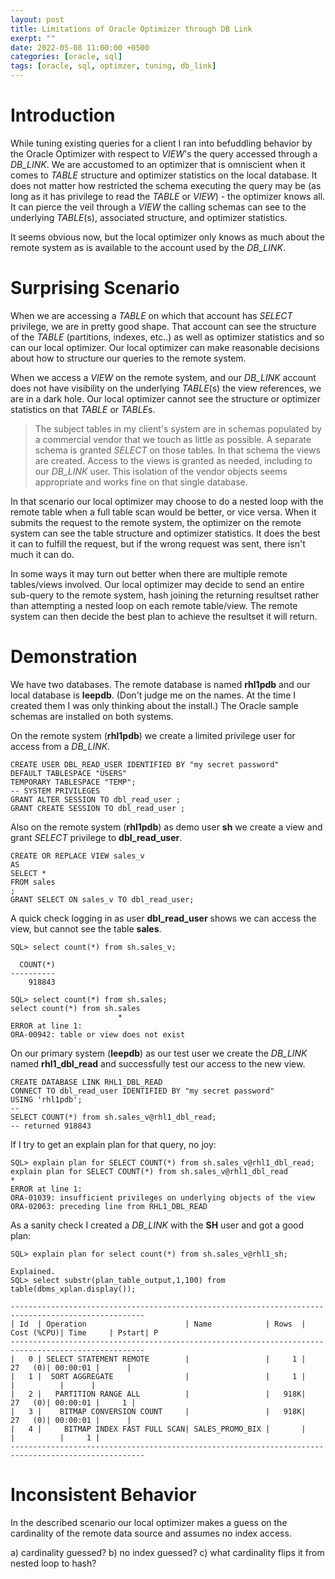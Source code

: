 ```yaml
---
layout: post
title: Limitations of Oracle Optimizer through DB Link
exerpt: ""
date: 2022-05-08 11:00:00 +0500
categories: [oracle, sql]
tags: [oracle, sql, optimzer, tuning, db_link]
---
```

# Introduction

While tuning existing queries for a client I ran into befuddling behavior by the Oracle Optimizer
with respect to *VIEW*'s the query accessed through a *DB_LINK*. We are accustomed to an optimizer
that is omniscient when it comes to *TABLE* structure and optimizer statistics on the local database. It does
not matter how restricted the schema executing the query may be (as long as it has privilege
to read the *TABLE* or *VIEW*) - the optimizer knows all. It can pierce the veil through a *VIEW* the
calling schemas can see to the underlying *TABLE*(s), associated structure, and optimizer statistics.

It seems obvious now, but the local optimizer only knows as much about the remote system as is available
to the account used by the *DB_LINK*.

# Surprising Scenario

When we are accessing a *TABLE* on which that account has *SELECT* privilege,
we are in pretty good shape. That account can see the structure of the *TABLE* (partitions, indexes, etc..)
as well as optimizer statistics and so can our local optimizer. 
Our local optimizer can make reasonable decisions about how to structure
our queries to the remote system. 

When we access a *VIEW* on the remote system, and our *DB_LINK* account
does not have visibility on the underlying *TABLE*(s) the view references, we are in a dark hole. Our local optimizer
cannot see the structure or optimizer statistics on that *TABLE* or *TABLE*s. 

> The subject tables in my client's system are in schemas populated by a commercial vendor that we
> touch as little as possible.
> A separate schema is granted *SELECT* on those tables. In that schema the views are created.
> Access to the views is granted as needed, including to our *DB_LINK* user. This 
> isolation of the vendor objects seems appropriate and works fine on that single database. 

In that scenario our local optimizer may choose to do a nested loop with the remote table when a full
table scan would be better, or vice versa. When it submits the request to the remote system, the optimizer
on the remote system can see the table structure and optimizer statistics. It does the best it can to fulfill
the request, but if the wrong request was sent, there isn't much it can do. 

In some ways it may turn out better
when there are multiple remote tables/views involved. Our local optimizer may decide to send 
an entire sub-query to the remote system, hash joining the returning resultset rather than attempting a nested loop
on each remote table/view. The remote system can then decide the best plan to achieve
the resultset it will return. 

# Demonstration

We have two databases. The remote database is named **rhl1pdb** and our local database is **leepdb**. (Don't judge me on 
the names. At the time I created them I was only thinking about the install.) The Oracle sample
schemas are installed on both systems.

On the remote system (**rhl1pdb**) we create a limited privilege user for access from a *DB_LINK*.

```plsql
CREATE USER DBL_READ_USER IDENTIFIED BY "my secret password"  
DEFAULT TABLESPACE "USERS"
TEMPORARY TABLESPACE "TEMP";
-- SYSTEM PRIVILEGES
GRANT ALTER SESSION TO dbl_read_user ;
GRANT CREATE SESSION TO dbl_read_user ;
```

Also on the remote system (**rhl1pdb**) as demo user **sh** we create a view and grant *SELECT* privilege
to **dbl_read_user**. 


```plsql
CREATE OR REPLACE VIEW sales_v
AS
SELECT *
FROM sales
;
GRANT SELECT ON sales_v TO dbl_read_user;
```

A quick check logging in as user **dbl_read_user** shows we can access the view, but cannot see the table **sales**.

```
SQL> select count(*) from sh.sales_v;

  COUNT(*)
----------
    918843

SQL> select count(*) from sh.sales;
select count(*) from sh.sales
                        *
ERROR at line 1:
ORA-00942: table or view does not exist
```

On our primary system (**leepdb**) as our test user we create the *DB_LINK* named **rhl1_dbl_read**
and successfully test our access to the new view.

```plsql
CREATE DATABASE LINK RHL1_DBL_READ 
CONNECT TO dbl_read_user IDENTIFIED BY "my secret password"
USING 'rhl1pdb';
--
SELECT COUNT(*) from sh.sales_v@rhl1_dbl_read;
-- returned 918843
```

If I try to get an explain plan for that query, no joy:

```
SQL> explain plan for SELECT COUNT(*) from sh.sales_v@rhl1_dbl_read;
explain plan for SELECT COUNT(*) from sh.sales_v@rhl1_dbl_read
*
ERROR at line 1:
ORA-01039: insufficient privileges on underlying objects of the view
ORA-02063: preceding line from RHL1_DBL_READ
```

As a sanity check I created a *DB_LINK* with the **SH** user and got a good plan:

```
SQL> explain plan for select count(*) from sh.sales_v@rhl1_sh;

Explained.
SQL> select substr(plan_table_output,1,100) from table(dbms_xplan.display());

----------------------------------------------------------------------------------------------------
| Id  | Operation                      | Name            | Rows  | Cost (%CPU)| Time     | Pstart| P
----------------------------------------------------------------------------------------------------
|   0 | SELECT STATEMENT REMOTE        |                 |     1 |    27   (0)| 00:00:01 |      |
|   1 |  SORT AGGREGATE                |                 |     1 |            |          |      |
|   2 |   PARTITION RANGE ALL          |                 |   918K|    27   (0)| 00:00:01 |     1 |
|   3 |    BITMAP CONVERSION COUNT     |                 |   918K|    27   (0)| 00:00:01 |      |
|   4 |     BITMAP INDEX FAST FULL SCAN| SALES_PROMO_BIX |       |            |          |     1 |
----------------------------------------------------------------------------------------------------
```


# Inconsistent Behavior

In the described scenario our local optimizer makes a guess on the cardinality of the remote data source
and assumes no index access.

a) cardinality guessed?
b) no index guessed?
c) what cardinality flips it from nested loop to hash?
